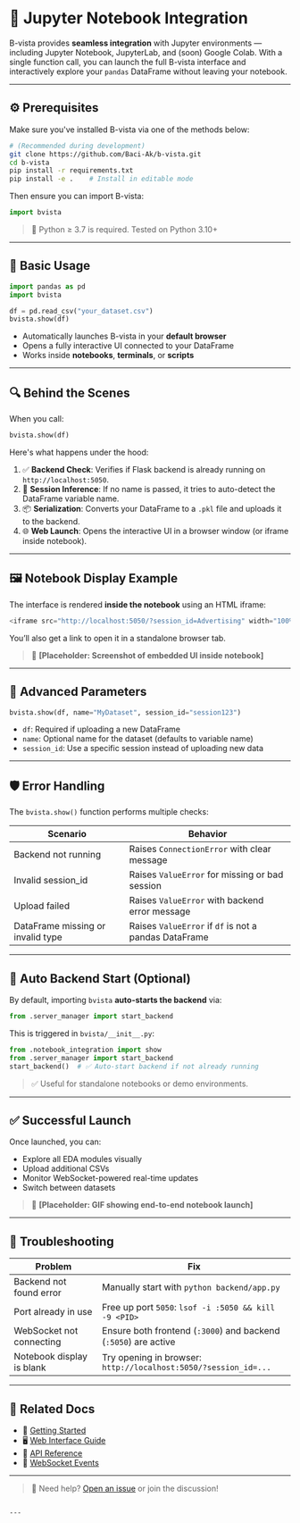 # 📓 Jupyter Notebook Integration

B-vista provides **seamless integration** with Jupyter environments — including Jupyter Notebook, JupyterLab, and (soon) Google Colab. With a single function call, you can launch the full B-vista interface and interactively explore your `pandas` DataFrame without leaving your notebook.

---

## ⚙️ Prerequisites

Make sure you've installed B-vista via one of the methods below:

```bash
# (Recommended during development)
git clone https://github.com/Baci-Ak/b-vista.git
cd b-vista
pip install -r requirements.txt
pip install -e .    # Install in editable mode

```

Then ensure you can import B-vista:

```python
import bvista
```

> 📌 Python ≥ 3.7 is required. Tested on Python 3.10+

---

## 🚀 Basic Usage

```python
import pandas as pd
import bvista

df = pd.read_csv("your_dataset.csv")
bvista.show(df)
```

- Automatically launches B-vista in your **default browser**
- Opens a fully interactive UI connected to your DataFrame
- Works inside **notebooks**, **terminals**, or **scripts**

---

## 🔍 Behind the Scenes

When you call:

```python
bvista.show(df)
```

Here's what happens under the hood:

1. ✅ **Backend Check**: Verifies if Flask backend is already running on `http://localhost:5050`.
2. 🧠 **Session Inference**: If no name is passed, it tries to auto-detect the DataFrame variable name.
3. 📦 **Serialization**: Converts your DataFrame to a `.pkl` file and uploads it to the backend.
4. 🌐 **Web Launch**: Opens the interactive UI in a browser window (or iframe inside notebook).

---

## 🖼️ Notebook Display Example

The interface is rendered **inside the notebook** using an HTML iframe:

```python
<iframe src="http://localhost:5050/?session_id=Advertising" width="100%" height="600px"></iframe>
```

You’ll also get a link to open it in a standalone browser tab.

> 📸 **[Placeholder: Screenshot of embedded UI inside notebook]**

---

## 🧠 Advanced Parameters

```python
bvista.show(df, name="MyDataset", session_id="session123")
```

- `df`: Required if uploading a new DataFrame
- `name`: Optional name for the dataset (defaults to variable name)
- `session_id`: Use a specific session instead of uploading new data

---

## 🛡️ Error Handling

The `bvista.show()` function performs multiple checks:

| Scenario                              | Behavior                                                        |
|---------------------------------------|-----------------------------------------------------------------|
| Backend not running                   | Raises `ConnectionError` with clear message                     |
| Invalid session_id                    | Raises `ValueError` for missing or bad session                  |
| Upload failed                         | Raises `ValueError` with backend error message                  |
| DataFrame missing or invalid type     | Raises `ValueError` if `df` is not a pandas DataFrame           |

---

## 🧪 Auto Backend Start (Optional)

By default, importing `bvista` **auto-starts the backend** via:

```python
from .server_manager import start_backend
```

This is triggered in `bvista/__init__.py`:

```python
from .notebook_integration import show
from .server_manager import start_backend
start_backend()  # ✅ Auto-start backend if not already running
```

> ✅ Useful for standalone notebooks or demo environments.

---

## ✅ Successful Launch

Once launched, you can:

- Explore all EDA modules visually
- Upload additional CSVs
- Monitor WebSocket-powered real-time updates
- Switch between datasets

> 🎥 **[Placeholder: GIF showing end-to-end notebook launch]**

---

## 🐞 Troubleshooting

| Problem                      | Fix                                                                 |
|-----------------------------|----------------------------------------------------------------------|
| Backend not found error     | Manually start with `python backend/app.py`                          |
| Port already in use         | Free up port `5050`: `lsof -i :5050 && kill -9 <PID>`                |
| WebSocket not connecting    | Ensure both frontend (`:3000`) and backend (`:5050`) are active      |
| Notebook display is blank   | Try opening in browser: `http://localhost:5050/?session_id=...`      |

---

## 🔗 Related Docs

- 📁 [Getting Started](../getting_started.md)
- 🖥️ [Web Interface Guide](web_interface.md)
- 🔌 [API Reference](api_endpoints.md)
- 📡 [WebSocket Events](websocket_events.md)

---

> 💬 Need help? [Open an issue](https://github.com/Baci-Ak/b-vista/issues) or join the discussion!

```

---